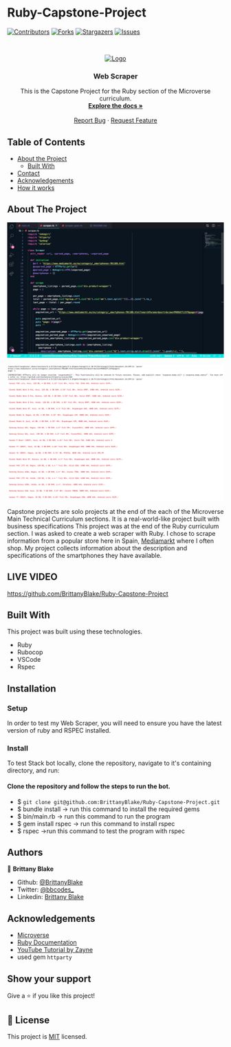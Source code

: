 # Ruby-Capstone-Project

<!--
*** Thanks for checking out this README Template. If you have a suggestion that would
*** make this better, please fork the repo and create a pull request or simply open
*** an issue with the tag "enhancement".
*** Thanks again! Now go create something AMAZING! :D
-->

<!-- PROJECT SHIELDS -->
<!--
*** I'm using markdown "reference style" links for readability.
*** Reference links are enclosed in brackets [ ] instead of parentheses ( ).
*** See the bottom of this document for the declaration of the reference variables
*** for contributors-url, forks-url, etc. This is an optional, concise syntax you may use.
*** https://www.markdownguide.org/basic-syntax/#reference-style-links
-->
[![Contributors][contributors-shield]][contributors-url]
[![Forks][forks-shield]][forks-url]
[![Stargazers][stars-shield]][stars-url]
[![Issues][issues-shield]][issues-url]

<!-- PROJECT LOGO -->
<br />
<p align="center">
  <a href="https://github.com/BrittanyBlake/Ruby-Capstone-Project">
    <img src="https://course_report_production.s3.amazonaws.com/rich/rich_files/rich_files/5726/s300/icon-white-on-murple-copy.png" alt="Logo" width="80" height="80">
  </a>

  <h3 align="center">Web Scraper</h3>

  <p align="center">
    This is the Capstone Project for the Ruby section of the Microverse curriculum.
    <br />
    <a href="https://github.com/BrittanyBlake/Ruby-Capstone-Project"><strong>Explore the docs »</strong></a>
    <br />
    <br />
    <a href="https://github.com/BrittanyBlake/Ruby-Capstone-Project/issues">Report Bug</a>
    ·
    <a href="https://github.com/BrittanyBlake/Ruby-Capstone-Project/issues">Request Feature</a>
  </p>
</p>

<!-- TABLE OF CONTENTS -->
## Table of Contents

* [About the Project](#about-the-project)
  * [Built With](#built-with)
* [Contact](#Authors)
* [Acknowledgements](#acknowledgements)
* [How it works](#How-it-works)

<!-- ABOUT THE PROJECT -->
## About The Project

![Screenshot](images/scrapercode.png)

![Screenshot](images/output.png)

Capstone projects are solo projects at the end of the each of the Microverse Main Technical Curriculum sections. It is a real-world-like project built with business specifications This project was at the end of the Ruby curriculum section. I was asked to create a web scraper with Ruby. I chose to scrape information from a popular store here in Spain, <a href="https://www.mediamarkt.es/es/category/_smartphones-701189.html?searchParams=&sort=&view=PRODUCTLIST&page=1">Mediamarkt</a> where I often shop. My project collects information about the description and specifications of the smartphones they have available. 



## LIVE VIDEO 

https://github.com/BrittanyBlake/Ruby-Capstone-Project 

<!-- BUILD WITH -->
## Built With
This project was built using these technologies.
* Ruby
* Rubocop
* VSCode
* Rspec

<!-- ABOUT THE PROJECT -->
## Installation

### Setup

In order to test my Web Scraper, you will need to ensure you have the latest version of ruby and RSPEC installed.

### Install

To test Stack bot locally, clone the repository, navigate to it's containing directory, and run:

#### Clone the repository and follow the steps to run the bot.

- $ `git clone git@github.com:BrittanyBlake/Ruby-Capstone-Project.git`
- $  bundle install    -> run this command to install the required gems
- $  bin/main.rb       -> run this command to run the program
- $  gem install rspec -> run this command to install rspec 
- $  rspec             ->run this command to test the program with rspec


<!-- HOW IT WORKS -->



<!-- CONTACT -->
## Authors

👤 **Brittany Blake**

- Github: [@BrittanyBlake](https://github.com/BrittanyBlake)
- Twitter: [@bbcodes_](https://twitter.com/bbcodes_)
- Linkedin: [Brittany Blake](https://www.linkedin.com/in/brittany-blake-843951109/)

<!-- ACKNOWLEDGEMENTS -->
## Acknowledgements
* [Microverse](https://www.microverse.org/)
* [Ruby Documentation](https://www.ruby-lang.org/en/documentation/)
* [YouTube Tutorial by Zayne](https://www.youtube.com/watch?v=b3CLEUBdWwQ)
* used gem `httparty`

## Show your support

Give a ⭐️ if you like this project!

<!-- MARKDOWN LINKS & IMAGES -->
<!-- https://www.markdownguide.org/basic-syntax/#reference-style-links -->
[contributors-shield]: https://img.shields.io/github/contributors/BrittanyBlake/Ruby-Capstone-Project.svg?style=flat-square
[contributors-url]: https://github.com/BrittanyBlake/Ruby-Capstone-Project/graphs/contributors
[forks-shield]: https://img.shields.io/github/forks/BrittanyBlake/Ruby-Capstone-Project.svg?style=flat-square
[forks-url]: https://github.com/BrittanyBlake/Ruby-Capstone-Project/network/members
[stars-shield]: https://img.shields.io/github/stars/BrittanyBlake/Ruby-Capstone-Project.svg?style=flat-square
[stars-url]: https://github.com/BrittanyBlake/Ruby-Capstone-Project/stargazers
[issues-shield]: https://img.shields.io/github/issues/BrittanyBlake/Ruby-Capstone-Project.svg?style=flat-square
[issues-url]: https://github.com/BrittanyBlake/Ruby-Capstone-Project/issues

## 📝 License

This project is [MIT](https://opensource.org/licenses/MIT) licensed.
